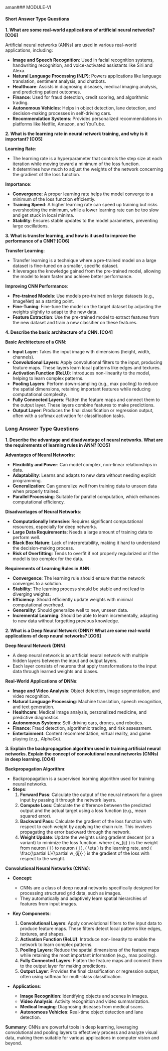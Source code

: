 aman### MODULE-VI

#### Short Answer Type Questions

**1. What are some real-world applications of artificial neural networks? [CO6]**

Artificial neural networks (ANNs) are used in various real-world applications, including:

- **Image and Speech Recognition**: Used in facial recognition systems, handwriting recognition, and voice-activated assistants like Siri and Alexa.
- **Natural Language Processing (NLP)**: Powers applications like language translation, sentiment analysis, and chatbots.
- **Healthcare**: Assists in diagnosing diseases, medical imaging analysis, and predicting patient outcomes.
- **Finance**: Used for fraud detection, credit scoring, and algorithmic trading.
- **Autonomous Vehicles**: Helps in object detection, lane detection, and decision-making processes in self-driving cars.
- **Recommendation Systems**: Provides personalized recommendations in platforms like Netflix, Amazon, and YouTube.

**2. What is the learning rate in neural network training, and why is it important? [CO5]**

**Learning Rate**:
- The learning rate is a hyperparameter that controls the step size at each iteration while moving toward a minimum of the loss function.
- It determines how much to adjust the weights of the network concerning the gradient of the loss function.

**Importance**:
- **Convergence**: A proper learning rate helps the model converge to a minimum of the loss function efficiently.
- **Training Speed**: A higher learning rate can speed up training but risks overshooting the minimum, while a lower learning rate can be too slow and get stuck in local minima.
- **Stability**: Ensures stable updates to the model parameters, preventing large oscillations.

**3. What is transfer learning, and how is it used to improve the performance of a CNN? [CO6]**

**Transfer Learning**:
- Transfer learning is a technique where a pre-trained model on a large dataset is fine-tuned on a smaller, specific dataset.
- It leverages the knowledge gained from the pre-trained model, allowing the model to learn faster and achieve better performance.

**Improving CNN Performance**:
- **Pre-trained Models**: Use models pre-trained on large datasets (e.g., ImageNet) as a starting point.
- **Fine-Tuning**: Fine-tune the model on the target dataset by adjusting the weights slightly to adapt to the new data.
- **Feature Extraction**: Use the pre-trained model to extract features from the new dataset and train a new classifier on these features.

**4. Describe the basic architecture of a CNN. [CO4]**

**Basic Architecture of a CNN**:
- **Input Layer**: Takes the input image with dimensions (height, width, channels).
- **Convolutional Layers**: Apply convolutional filters to the input, producing feature maps. These layers learn local patterns like edges and textures.
- **Activation Function (ReLU)**: Introduces non-linearity to the model, helping to learn complex patterns.
- **Pooling Layers**: Perform down-sampling (e.g., max pooling) to reduce the spatial dimensions, retaining important features while reducing computational complexity.
- **Fully Connected Layers**: Flatten the feature maps and connect them to the output layer. These layers combine features to make predictions.
- **Output Layer**: Produces the final classification or regression output, often with a softmax activation for classification tasks.

### Long Answer Type Questions

**1. Describe the advantage and disadvantage of neural networks. What are the requirements of learning rules in ANN? [CO5]**

**Advantages of Neural Networks**:
- **Flexibility and Power**: Can model complex, non-linear relationships in data.
- **Adaptability**: Learns and adapts to new data without needing explicit programming.
- **Generalization**: Can generalize well from training data to unseen data when properly trained.
- **Parallel Processing**: Suitable for parallel computation, which enhances computational efficiency.

**Disadvantages of Neural Networks**:
- **Computationally Intensive**: Requires significant computational resources, especially for deep networks.
- **Large Data Requirements**: Needs a large amount of training data to perform well.
- **Black Box Nature**: Lack of interpretability, making it hard to understand the decision-making process.
- **Risk of Overfitting**: Tends to overfit if not properly regularized or if the model is too complex for the data.

**Requirements of Learning Rules in ANN**:
- **Convergence**: The learning rule should ensure that the network converges to a solution.
- **Stability**: The learning process should be stable and not lead to diverging weights.
- **Efficiency**: Should efficiently update weights with minimal computational overhead.
- **Generality**: Should generalize well to new, unseen data.
- **Incremental Learning**: Should be able to learn incrementally, adapting to new data without forgetting previous knowledge.

**2. What is a Deep Neural Network (DNN)? What are some real-world applications of deep neural networks? [CO6]**

**Deep Neural Network (DNN)**:
- A deep neural network is an artificial neural network with multiple hidden layers between the input and output layers.
- Each layer consists of neurons that apply transformations to the input data through learned weights and biases.

**Real-World Applications of DNNs**:
- **Image and Video Analysis**: Object detection, image segmentation, and video recognition.
- **Natural Language Processing**: Machine translation, speech recognition, and text generation.
- **Healthcare**: Medical image analysis, personalized medicine, and predictive diagnostics.
- **Autonomous Systems**: Self-driving cars, drones, and robotics.
- **Finance**: Fraud detection, algorithmic trading, and risk assessment.
- **Entertainment**: Content recommendation, virtual reality, and game playing (e.g., AlphaGo).

**3. Explain the backpropagation algorithm used in training artificial neural networks. Explain the concept of convolutional neural networks (CNNs) in deep learning. [CO4]**

**Backpropagation Algorithm**:
- Backpropagation is a supervised learning algorithm used for training neural networks.
- **Steps**:
  1. **Forward Pass**: Calculate the output of the neural network for a given input by passing it through the network layers.
  2. **Compute Loss**: Calculate the difference between the predicted output and the actual target using a loss function (e.g., mean squared error).
  3. **Backward Pass**: Calculate the gradient of the loss function with respect to each weight by applying the chain rule. This involves propagating the error backward through the network.
  4. **Weight Update**: Update the weights using gradient descent (or a variant) to minimize the loss function.
  where \( w_{ij} \) is the weight from neuron \( i \) to neuron \( j \), \( \eta \) is the learning rate, and \( \frac{\partial L}{\partial w_{ij}} \) is the gradient of the loss with respect to the weight.

**Convolutional Neural Networks (CNNs)**:
- **Concept**:
  - CNNs are a class of deep neural networks specifically designed for processing structured grid data, such as images.
  - They automatically and adaptively learn spatial hierarchies of features from input images.

- **Key Components**:
  1. **Convolutional Layers**: Apply convolutional filters to the input data to produce feature maps. These filters detect local patterns like edges, textures, and shapes.
  2. **Activation Function (ReLU)**: Introduce non-linearity to enable the network to learn complex patterns.
  3. **Pooling Layers**: Reduce the spatial dimensions of the feature maps while retaining the most important information (e.g., max pooling).
  4. **Fully Connected Layers**: Flatten the feature maps and connect them to the output layer for making predictions.
  5. **Output Layer**: Provides the final classification or regression output, often using softmax for multi-class classification.

- **Applications**:
  - **Image Recognition**: Identifying objects and scenes in images.
  - **Video Analysis**: Activity recognition and video summarization.
  - **Medical Imaging**: Diagnosing diseases from medical scans.
  - **Autonomous Vehicles**: Real-time object detection and lane detection.

**Summary**:
CNNs are powerful tools in deep learning, leveraging convolutional and pooling layers to effectively process and analyze visual data, making them suitable for various applications in computer vision and beyond.